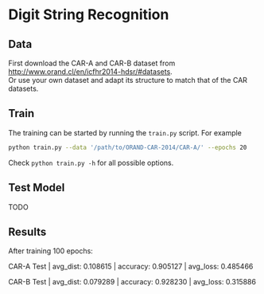 # Digit String Recognition

## Data

First download the CAR-A and CAR-B dataset from http://www.orand.cl/en/icfhr2014-hdsr/#datasets.  
Or use your own dataset and adapt its structure to match that of the CAR datasets.

## Train

The training can be started by running the `train.py` script. For example

```bash
python train.py --data '/path/to/ORAND-CAR-2014/CAR-A/' --epochs 20
```

Check `python train.py -h` for all possible options.

## Test Model

TODO

## Results

After training 100 epochs:

CAR-A
Test         | avg_dist:   0.108615 | accuracy:   0.905127 | avg_loss:   0.485466

CAR-B
Test         | avg_dist:   0.079289 | accuracy:   0.928230 | avg_loss:   0.315886